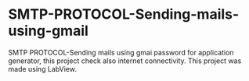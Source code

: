 # SMTP-PROTOCOL-Sending-mails-using-gmail
SMTP PROTOCOL-Sending mails using gmai password for application generator, this project check also internet connectivity. This project was made using LabView.
